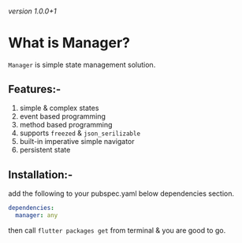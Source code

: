 ###### version 1.0.0+1
# What is Manager?
`Manager` is simple state management solution.
## Features:-
1. simple & complex states
2. event based programming
3. method based programming
4. supports `freezed` & `json_serilizable`
5. built-in imperative simple navigator
6. persistent state
## Installation:-
add the following to your pubspec.yaml below dependencies section.
```yaml
dependencies:
  manager: any
```
then call `flutter packages get` from terminal & you are good to go.
